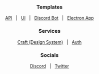 <h3 align="center">Templates</h3>
<p align="center">
    <a id="APITemplate" href="https://github.com/Fableverse/api-template">API</a> 
    &nbsp; | &nbsp;
    <a id="UITemplate" href="https://github.com/Fableverse/ui-template">UI</a> 
    &nbsp; | &nbsp;
    <a id="DiscordBotTemplate" href="https://github.com/Fableverse/discord-template">Discord Bot</a> 
    &nbsp; | &nbsp;
    <a id="ElectronTemplate" href="https://github.com/Fableverse/electron-template">Electron App</a> 
</p>

<h3 align="center">Services</h3>
<p align="center">
    <a id="Craft" href="https://github.com/Fableverse/craft">Craft (Design System)</a>
    &nbsp; | &nbsp;
    <a id="Auth" href="https://github.com/Fableverse/auth">Auth</a> 
</p>

<h3 align="center">Socials</h3>
<p align="center">
    <a id="Discord" href="https://discord.gg/5a9bSRyYyF">Discord</a>
    &nbsp; | &nbsp;
    <a id="UITemplate" href="https://twitter.com/fableverse">Twitter</a> 
</p>
